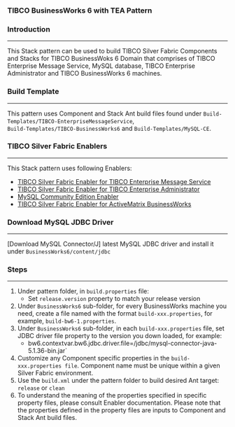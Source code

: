 ### TIBCO BusinessWorks 6 with TEA Pattern

### Introduction
--------------------------------------
This Stack pattern can be used to build TIBCO Silver Fabric Components and Stacks for TIBCO BusinessWoks 6 Domain that comprises of 
TIBCO Enterprise Message Service, MySQL database, TIBCO Enterprise Administrator and TIBCO BusinessWorks 6 machines.

### Build Template
--------------------------

This pattern uses Component and Stack Ant build files found under  `Build-Templates/TIBCO-EnterpriseMessageService`,  
`Build-Templates/TIBCO-BusinessWorks6` and `Build-Templates/MySQL-CE`.

### TIBCO Silver Fabric Enablers
-------------------------------------------------

This Stack pattern uses following Enablers:

 * [TIBCO Silver Fabric Enabler for TIBCO Enterprise Message Service]
 * [TIBCO Silver Fabric Enabler for TIBCO Enterprise Administrator]
 * [MySQL Community Edition Enabler] 
 * [TIBCO Silver Fabric Enabler for ActiveMatrix BusinessWorks]

### Download MySQL JDBC Driver
--------------------------------------------
[Download MySQL Connector/J] latest MySQL JDBC driver and install it under `BusinessWorks6/content/jdbc`

### Steps
--------------------------------------
1. Under pattern folder, in  `build.properties` file:
	* Set `release.version` property to match your release version
2. Under `BusinessWorks6`  sub-folder, for every BusinessWorks  machine you need, create a file named with the format `build-xxx.properties`, for example, `build-bw6-1.properties`. 
3. Under `BusinessWorks6`  sub-folder, in each `build-xxx.properties` file, set JDBC driver file property to the version you down loaded, for example:
	* bw6.contextvar.bw6.jdbc.driver.file=/jdbc/mysql-connector-java-5.1.36-bin.jar`
4. Customize any Component specific properties in the `build-xxx.properties file`. Component name  must be unique within a given Silver Fabric environment.
5. Use the `build.xml` under the pattern folder to build desired Ant target: `release` or `clean`
6. To understand the meaning of the properties specified in specific property files, please consult Enabler documentation. 
Please note that the properties defined in the  property files are inputs to Component and Stack Ant build files.

[TIBCO Silver Fabric Enabler for TIBCO Enterprise Administrator]: <https://docs.tibco.com/pub/sfte/1.0.0/doc/pdf/TIB_sfte_1.0_users_guide.pdf>
[TIBCO Silver Fabric Enabler for TIBCO Enterprise Message Service]: <https://docs.tibco.com/products/tibco-silver-fabric-enabler-for-tibco-enterprise-message-service-2-1-0>
[TIBCO Silver Fabric Enabler for ActiveMatrix BusinessWorks]: <https://docs.tibco.com/products/tibco-silver-fabric-enabler-for-activematrix-businessworks-3-1-0>
[MySQL Community Edition Enabler]: <https://github.com/fabrician/mysql-ce-enabler>
[TIBCO Silver Fabric Developer's Guide]:<https://docs.tibco.com/pub/silver_fabric/5.7.1/doc/pdf/TIB_silver_fabric_5.7.1_developers_guide.pdf>